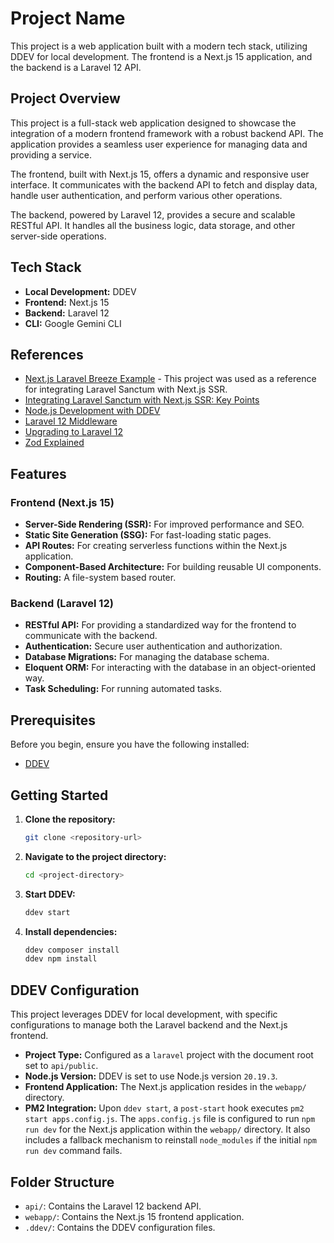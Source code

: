 # Project Name

This project is a web application built with a modern tech stack, utilizing DDEV for local development. The frontend is a Next.js 15 application, and the backend is a Laravel 12 API.

## Project Overview

This project is a full-stack web application designed to showcase the integration of a modern frontend framework with a robust backend API. The application provides a seamless user experience for managing data and providing a service.

The frontend, built with Next.js 15, offers a dynamic and responsive user interface. It communicates with the backend API to fetch and display data, handle user authentication, and perform various other operations.

The backend, powered by Laravel 12, provides a secure and scalable RESTful API. It handles all the business logic, data storage, and other server-side operations.

## Tech Stack

*   **Local Development:** DDEV
*   **Frontend:** Next.js 15
*   **Backend:** Laravel 12
*   **CLI:** Google Gemini CLI

## References

*   [Next.js Laravel Breeze Example](https://github.com/carlos-talavera/nextjs-laravel-breeze) - This project was used as a reference for integrating Laravel Sanctum with Next.js SSR.
*   [Integrating Laravel Sanctum with Next.js SSR: Key Points](https://charlie2code.com/blog/integrating-laravel-sanctum-with-nextjs-ssr-key-points)
*   [Node.js Development with DDEV](https://www.lullabot.com/articles/nodejs-development-ddev)
*   [Laravel 12 Middleware](https://laravel.com/docs/12.x/middleware#registering-middleware)
*   [Upgrading to Laravel 12](https://laravel.com/docs/12.x/upgrade)
*   [Zod Explained](https://betterstack.com/community/guides/scaling-nodejs/zod-explained/)

## Features

### Frontend (Next.js 15)

*   **Server-Side Rendering (SSR):** For improved performance and SEO.
*   **Static Site Generation (SSG):** For fast-loading static pages.
*   **API Routes:** For creating serverless functions within the Next.js application.
*   **Component-Based Architecture:** For building reusable UI components.
*   **Routing:** A file-system based router.

### Backend (Laravel 12)

*   **RESTful API:** For providing a standardized way for the frontend to communicate with the backend.
*   **Authentication:** Secure user authentication and authorization.
*   **Database Migrations:** For managing the database schema.
*   **Eloquent ORM:** For interacting with the database in an object-oriented way.
*   **Task Scheduling:** For running automated tasks.

## Prerequisites

Before you begin, ensure you have the following installed:

*   [DDEV](https://ddev.readthedocs.io/en/latest/users/install/ddev-installation/)

## Getting Started

1.  **Clone the repository:**
    ```bash
    git clone <repository-url>
    ```
2.  **Navigate to the project directory:**
    ```bash
    cd <project-directory>
    ```
3.  **Start DDEV:**
    ```bash
    ddev start
    ```
4.  **Install dependencies:**
    ```bash
    ddev composer install
    ddev npm install
    ```

## DDEV Configuration

This project leverages DDEV for local development, with specific configurations to manage both the Laravel backend and the Next.js frontend.

*   **Project Type:** Configured as a `laravel` project with the document root set to `api/public`.
*   **Node.js Version:** DDEV is set to use Node.js version `20.19.3`.
*   **Frontend Application:** The Next.js application resides in the `webapp/` directory.
*   **PM2 Integration:** Upon `ddev start`, a `post-start` hook executes `pm2 start apps.config.js`. The `apps.config.js` file is configured to run `npm run dev` for the Next.js application within the `webapp/` directory. It also includes a fallback mechanism to reinstall `node_modules` if the initial `npm run dev` command fails.

## Folder Structure

*   `api/`: Contains the Laravel 12 backend API.
*   `webapp/`: Contains the Next.js 15 frontend application.
*   `.ddev/`: Contains the DDEV configuration files.
